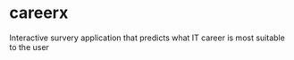 # careerx

Interactive survery application that predicts what IT career is most suitable to the user
